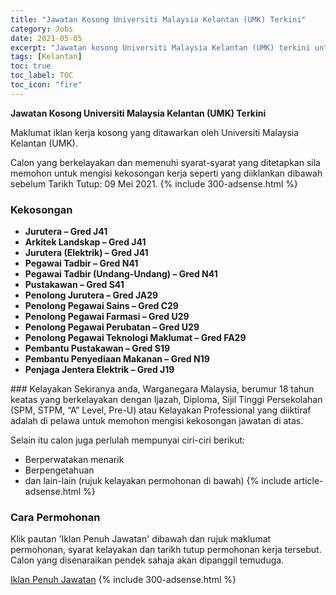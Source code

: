 ```yaml
---
title: "Jawatan Kosong Universiti Malaysia Kelantan (UMK) Terkini" 
category: Jobs 
date: 2021-05-05 
excerpt: "Jawatan kosong Universiti Malaysia Kelantan (UMK) terkini untuk kekosongan Jurutera – Gred J41 ,Arkitek Landskap – Gred J41 ,Jurutera (Elektrik) – Gred J41 ,Pegawai Tadbir – Gred N41 ,Pegawai Tadbir (Undang-Undang) – Gred N41 ,Pustakawan – Gred S41 ,Penolong Jurutera – Gred JA29 ,Penolong Pegawai Sains – Gred C29 ,Penolong Pegawai Farmasi – Gred U29 ,Penolong Pegawai Perubatan – Gred U29 ,Penolong Pegawai Teknologi Maklumat – Gred FA29 ,Pembantu Pustakawan – Gred S19 ,Pembantu Penyediaan Makanan – Gred N19 ,Penjaga Jentera Elektrik – Gred J19" 
tags: [Kelantan] 
toc: true 
toc_label: TOC 
toc_icon: "fire" 
--- 
```


**Jawatan Kosong Universiti Malaysia Kelantan (UMK) Terkini**

Maklumat iklan kerja kosong yang ditawarkan oleh Universiti Malaysia Kelantan (UMK). 

Calon yang berkelayakan dan memenuhi syarat-syarat yang ditetapkan sila memohon untuk mengisi kekosongan kerja seperti yang diiklankan dibawah sebelum Tarikh Tutup: 09 Mei 2021. 
{% include 300-adsense.html %} 
### Kekosongan 
<ul>
<li><strong>Jurutera &#8211; Gred J41 </strong></li>
<li><strong>Arkitek Landskap &#8211; Gred J41&#160;</strong></li>
<li><strong>Jurutera (Elektrik) &#8211; Gred J41&#160;</strong></li>
<li><strong>Pegawai Tadbir &#8211; Gred N41&#160;</strong></li>
<li><strong>Pegawai Tadbir (Undang-Undang) &#8211; Gred N41&#160;</strong></li>
<li><strong>Pustakawan &#8211; Gred S41&#160;</strong></li>
<li><strong>Penolong Jurutera &#8211; Gred JA29&#160;</strong></li>
<li><strong>Penolong Pegawai Sains &#8211; Gred C29&#160;</strong></li>
<li><strong>Penolong Pegawai Farmasi &#8211; Gred U29&#160;</strong></li>
<li><strong>Penolong Pegawai Perubatan &#8211; Gred U29&#160;</strong></li>
<li><strong>Penolong Pegawai Teknologi Maklumat &#8211; Gred FA29&#160;</strong></li>
<li><strong>Pembantu Pustakawan &#8211; Gred S19&#160;</strong></li>
<li><strong>Pembantu Penyediaan Makanan &#8211; Gred N19&#160;</strong></li>
<li><strong>Penjaga Jentera Elektrik &#8211; Gred J19&#160;</strong></li>
</ul> 
### Kelayakan 
Sekiranya anda, Warganegara Malaysia, berumur 18 tahun keatas yang berkelayakan dengan Ijazah, Diploma, Sijil Tinggi Persekolahan (SPM, STPM, “A” Level, Pre-U) atau Kelayakan Professional yang diiktiraf adalah di pelawa untuk memohon mengisi kekosongan jawatan di atas.

Selain itu calon juga perlulah mempunyai ciri-ciri berikut:
- Berperwatakan menarik
- Berpengetahuan
- dan lain-lain (rujuk kelayakan permohonan di bawah) 
{% include article-adsense.html %} 
### Cara Permohonan 
Klik pautan 'Iklan Penuh Jawatan' dibawah dan rujuk maklumat permohonan, syarat kelayakan dan tarikh tutup permohonan kerja tersebut.
Calon yang disenaraikan pendek sahaja akan dipanggil temuduga.

<a href="http://www.umk.edu.my/en/component/k2/item/13-iklan-jawatan-kosong-pentadbiran-di-universiti-malaysia-kelantan.html" class="btn btn--info" target="_blank" rel="nofollow noopenner">Iklan Penuh Jawatan</a> 
{% include 300-adsense.html %} 